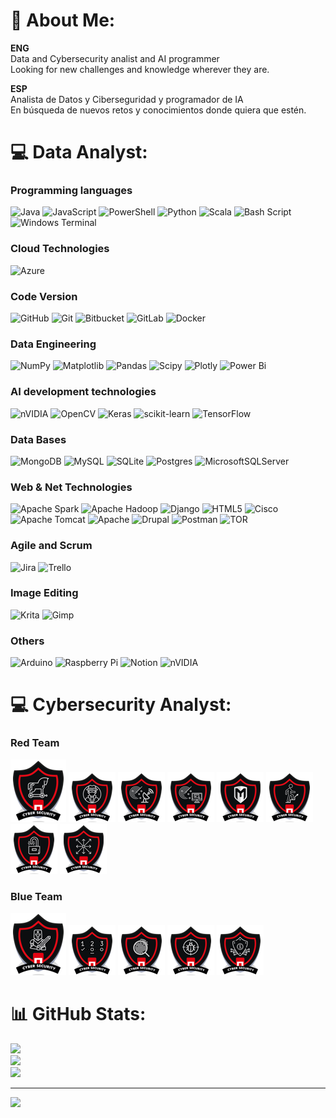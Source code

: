 # 💫 About Me:
**ENG**<br>
Data and Cybersecurity analist and AI programmer <br>Looking for new challenges and knowledge wherever they are.

**ESP**<br>
Analista de Datos y Ciberseguridad y programador de IA <br>En búsqueda de nuevos retos y conocimientos donde quiera que estén. 

# 💻 Data Analyst:
### Programming languages
![Java](https://img.shields.io/badge/java-%23ED8B00.svg?style=for-the-badge&logo=openjdk&logoColor=white) 
![JavaScript](https://img.shields.io/badge/javascript-%23323330.svg?style=for-the-badge&logo=javascript&logoColor=%23F7DF1E) 
![PowerShell](https://img.shields.io/badge/PowerShell-%235391FE.svg?style=for-the-badge&logo=powershell&logoColor=white) 
![Python](https://img.shields.io/badge/python-3670A0?style=for-the-badge&logo=python&logoColor=ffdd54) 
![Scala](https://img.shields.io/badge/scala-%23DC322F.svg?style=for-the-badge&logo=scala&logoColor=white) 
![Bash Script](https://img.shields.io/badge/bash_script-%23121011.svg?style=for-the-badge&logo=gnu-bash&logoColor=white) 
![Windows Terminal](https://img.shields.io/badge/Windows%20Terminal-%234D4D4D.svg?style=for-the-badge&logo=windows-terminal&logoColor=white) 

### Cloud Technologies
![Azure](https://img.shields.io/badge/azure-%230072C6.svg?style=for-the-badge&logo=microsoftazure&logoColor=white)

### Code Version
![GitHub](https://img.shields.io/badge/github-%23121011.svg?style=for-the-badge&logo=github&logoColor=white) 
![Git](https://img.shields.io/badge/git-%23F05033.svg?style=for-the-badge&logo=git&logoColor=white) 
![Bitbucket](https://img.shields.io/badge/bitbucket-%230047B3.svg?style=for-the-badge&logo=bitbucket&logoColor=white)
![GitLab](https://img.shields.io/badge/gitlab-%23181717.svg?style=for-the-badge&logo=gitlab&logoColor=white) 
![Docker](https://img.shields.io/badge/docker-%230db7ed.svg?style=for-the-badge&logo=docker&logoColor=white) 

### Data Engineering  
![NumPy](https://img.shields.io/badge/numpy-%23013243.svg?style=for-the-badge&logo=numpy&logoColor=white) 
![Matplotlib](https://img.shields.io/badge/Matplotlib-%23ffffff.svg?style=for-the-badge&logo=Matplotlib&logoColor=black) 
![Pandas](https://img.shields.io/badge/pandas-%23150458.svg?style=for-the-badge&logo=pandas&logoColor=white) 
![Scipy](https://img.shields.io/badge/SciPy-%230C55A5.svg?style=for-the-badge&logo=scipy&logoColor=%white)
![Plotly](https://img.shields.io/badge/Plotly-%233F4F75.svg?style=for-the-badge&logo=plotly&logoColor=white) 
![Power Bi](https://img.shields.io/badge/power_bi-F2C811?style=for-the-badge&logo=powerbi&logoColor=black) 

### AI development technologies
![nVIDIA](https://img.shields.io/badge/cuda-000000.svg?style=for-the-badge&logo=nVIDIA&logoColor=green) 
![OpenCV](https://img.shields.io/badge/opencv-%23white.svg?style=for-the-badge&logo=opencv&logoColor=white)
![Keras](https://img.shields.io/badge/Keras-%23D00000.svg?style=for-the-badge&logo=Keras&logoColor=white) 
![scikit-learn](https://img.shields.io/badge/scikit--learn-%23F7931E.svg?style=for-the-badge&logo=scikit-learn&logoColor=white) 
![TensorFlow](https://img.shields.io/badge/TensorFlow-%23FF6F00.svg?style=for-the-badge&logo=TensorFlow&logoColor=white) 

### Data Bases
![MongoDB](https://img.shields.io/badge/MongoDB-%234ea94b.svg?style=for-the-badge&logo=mongodb&logoColor=white) 
![MySQL](https://img.shields.io/badge/mysql-4479A1.svg?style=for-the-badge&logo=mysql&logoColor=white) 
![SQLite](https://img.shields.io/badge/sqlite-%2307405e.svg?style=for-the-badge&logo=sqlite&logoColor=white) 
![Postgres](https://img.shields.io/badge/postgres-%23316192.svg?style=for-the-badge&logo=postgresql&logoColor=white) 
![MicrosoftSQLServer](https://img.shields.io/badge/Microsoft%20SQL%20Server-CC2927?style=for-the-badge&logo=microsoft%20sql%20server&logoColor=white) 

### Web & Net Technologies
![Apache Spark](https://img.shields.io/badge/Apache%20Spark-FDEE21?style=for-the-badge&logo=apachespark&logoColor=black) 
![Apache Hadoop](https://img.shields.io/badge/Apache%20Hadoop-66CCFF?style=for-the-badge&logo=apachehadoop&logoColor=black) 
![Django](https://img.shields.io/badge/django-%23092E20.svg?style=for-the-badge&logo=django&logoColor=white) 
![HTML5](https://img.shields.io/badge/html5-%23E34F26.svg?style=for-the-badge&logo=html5&logoColor=white)
![Cisco](https://img.shields.io/badge/cisco-%23049fd9.svg?style=for-the-badge&logo=cisco&logoColor=black)   
![Apache Tomcat](https://img.shields.io/badge/apache%20tomcat-%23F8DC75.svg?style=for-the-badge&logo=apache-tomcat&logoColor=black) 
![Apache](https://img.shields.io/badge/apache-%23D42029.svg?style=for-the-badge&logo=apache&logoColor=white) 
![Drupal](https://img.shields.io/badge/drupal-%230678BE.svg?style=for-the-badge&logo=drupal&logoColor=white) 
![Postman](https://img.shields.io/badge/Postman-FF6C37?style=for-the-badge&logo=postman&logoColor=white)
![TOR](https://img.shields.io/badge/tor-%237E4798.svg?style=for-the-badge&logo=tor-project&logoColor=white) 

### Agile and Scrum
![Jira](https://img.shields.io/badge/jira-%230A0FFF.svg?style=for-the-badge&logo=jira&logoColor=white)
![Trello](https://img.shields.io/badge/Trello-%23026AA7.svg?style=for-the-badge&logo=Trello&logoColor=white) 

### Image Editing
![Krita](https://img.shields.io/badge/Krita-203759?style=for-the-badge&logo=krita&logoColor=EEF37B) 
![Gimp](https://img.shields.io/badge/Gimp-657D8B?style=for-the-badge&logo=gimp&logoColor=FFFFFF) 

### Others
![Arduino](https://img.shields.io/badge/-Arduino-00979D?style=for-the-badge&logo=Arduino&logoColor=white)
![Raspberry Pi](https://img.shields.io/badge/-Raspberry_Pi-C51A4A?style=for-the-badge&logo=Raspberry-Pi) 
![Notion](https://img.shields.io/badge/Notion-%23000000.svg?style=for-the-badge&logo=notion&logoColor=white) 
![nVIDIA](https://img.shields.io/badge/nVIDIA-%2376B900.svg?style=for-the-badge&logo=nVIDIA&logoColor=white) 

# 💻 Cybersecurity Analyst:
### Red Team
![RedTeam](https://github.com/python-elidas/Imagenes/blob/main/Bootcamp_Ciber/RedTeam/Cybersecurity%20-%20The%20Bridge%20School%20-%20RED%20TEAM%20-%202025-01-27.png?raw=true "Red Team")
![OSINT](https://github.com/python-elidas/Imagenes/blob/main/Bootcamp_Ciber/RedTeam/Cybersecurity%20-%20The%20Bridge%20School%20-%20OSINT%20Digital%20Analysis%20-%202025-01-27.png?raw=true "OSINT Digital Analysis")
![Web&Systems](https://github.com/python-elidas/Imagenes/blob/main/Bootcamp_Ciber/RedTeam/Cybersecurity%20-%20The%20Bridge%20School%20-%20Systems%20%26%20Networks%20Vulnerability%20Assessment%20-%202025-01-27.png?raw=true "Systems & Networks Vulnerability Assessment")
![WebApp](https://github.com/python-elidas/Imagenes/blob/main/Bootcamp_Ciber/RedTeam/Cybersecurity%20-%20The%20Bridge%20School%20-%20Web%20App%20Vulnerability%20Analysis%20-%202025-01-27.png?raw=true "Web App Vulnerability Analysis")
![advMetasploit](https://github.com/python-elidas/Imagenes/blob/main/Bootcamp_Ciber/RedTeam/Cybersecurity%20-%20The%20Bridge%20School%20-%20Metasploit%20Advanced%20Exploitation%20-%202025-01-27.png?raw=true "Metasploit Advanced Exploitation")
![PrivEsc](https://github.com/python-elidas/Imagenes/blob/main/Bootcamp_Ciber/RedTeam/Cybersecurity%20-%20The%20Bridge%20School%20-%20Privilege%20Escalation%20-%202025-01-27.png?raw=true "Privilege Escalation")
![DefEv](https://github.com/python-elidas/Imagenes/blob/main/Bootcamp_Ciber/RedTeam/Cybersecurity%20-%20The%20Bridge%20School%20-%20Defenses%20Evasion%20-%202025-01-27.png?raw=true "Defenses Evasion")
![latMov](https://github.com/python-elidas/Imagenes/blob/main/Bootcamp_Ciber/RedTeam/Cybersecurity%20-%20The%20Bridge%20School%20-%20Lateral%20Movements%20-%202025-01-27.png?raw=true "Lateral Movements")

### Blue Team
![BlueTeam](https://github.com/python-elidas/Imagenes/blob/main/Bootcamp_Ciber/BlueTeam/Cybersecurity%20-%20The%20Bridge%20School%20-%20BLUE%20TEAM%20-%202025-01-27.png?raw=true "Blue Team")
![AssProt](https://github.com/python-elidas/Imagenes/blob/main/Bootcamp_Ciber/BlueTeam/Cybersecurity%20-%20The%20Bridge%20School%20-%20Assets%20Protection%20-%202025-01-27.png?raw=true "Assets Protection")
![DigFor](https://github.com/python-elidas/Imagenes/blob/main/Bootcamp_Ciber/BlueTeam/Cybersecurity%20-%20The%20Bridge%20School%20-%20Digital%20Forensics%20-%202025-01-27.png?raw=true "Digital Forensics")
![MlwrAnal](https://github.com/python-elidas/Imagenes/blob/main/Bootcamp_Ciber/BlueTeam/Cybersecurity%20-%20The%20Bridge%20School%20-%20Malware%20Analysis%20-%202025-01-27.png?raw=true "Malware Analysis")
![SIEM](https://github.com/python-elidas/Imagenes/blob/main/Bootcamp_Ciber/BlueTeam/Cybersecurity%20-%20The%20Bridge%20School%20-%20Security%20Information%20%26%20Event%20Management%20(SIEM)%20-%202025-01-27.png?raw=true "Security Information & Event Management (SIEM)") 

# 📊 GitHub Stats:
![](https://github-readme-stats.vercel.app/api?username=python-elidas&theme=tokyonight&hide_border=true&include_all_commits=true&count_private=false)<br/>
![](https://github-readme-streak-stats.herokuapp.com/?user=python-elidas&theme=tokyonight&hide_border=true)<br/>
![](https://github-readme-stats.vercel.app/api/top-langs/?username=python-elidas&theme=tokyonight&hide_border=true&include_all_commits=true&count_private=false&layout=compact)

---
[![](https://visitcount.itsvg.in/api?id=python-elidas&icon=0&color=0)](https://visitcount.itsvg.in)

<!-- Proudly created with GPRM ( https://gprm.itsvg.in ) -->
